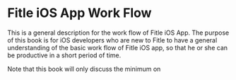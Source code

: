 # Fitle iOS App Work Flow

This is a general description for the work flow of Fitle iOS App. The purpose of this book is for iOS developers who are new to Fitle to have a general understanding of the basic work flow of Fitle iOS app, so that he or she can be productive in a short period of time.

Note that this book will only discuss the minimum on 


